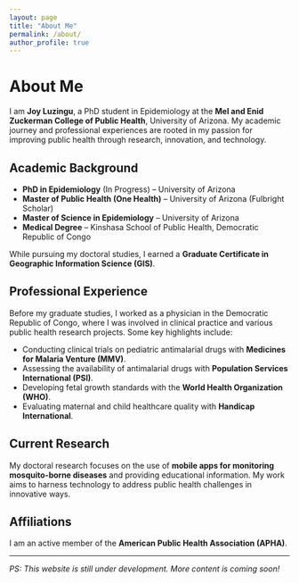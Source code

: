 ```yaml
---
layout: page
title: "About Me"
permalink: /about/
author_profile: true
---
```


# About Me

I am **Joy Luzingu**, a PhD student in Epidemiology at the **Mel and Enid Zuckerman College of Public Health**, University of Arizona. My academic journey and professional experiences are rooted in my passion for improving public health through research, innovation, and technology.

## Academic Background
- **PhD in Epidemiology** (In Progress) – University of Arizona
- **Master of Public Health (One Health)** – University of Arizona (Fulbright Scholar)
- **Master of Science in Epidemiology** – University of Arizona
- **Medical Degree** – Kinshasa School of Public Health, Democratic Republic of Congo

While pursuing my doctoral studies, I earned a **Graduate Certificate in Geographic Information Science (GIS)**.

## Professional Experience
Before my graduate studies, I worked as a physician in the Democratic Republic of Congo, where I was involved in clinical practice and various public health research projects. Some key highlights include:
- Conducting clinical trials on pediatric antimalarial drugs with **Medicines for Malaria Venture (MMV)**.
- Assessing the availability of antimalarial drugs with **Population Services International (PSI)**.
- Developing fetal growth standards with the **World Health Organization (WHO)**.
- Evaluating maternal and child healthcare quality with **Handicap International**.

## Current Research
My doctoral research focuses on the use of **mobile apps for monitoring mosquito-borne diseases** and providing educational information. My work aims to harness technology to address public health challenges in innovative ways.

## Affiliations
I am an active member of the **American Public Health Association (APHA)**.

---

*PS: This website is still under development. More content is coming soon!*
